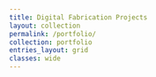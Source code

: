 ```yaml
---
title: Digital Fabrication Projects
layout: collection
permalink: /portfolio/
collection: portfolio
entries_layout: grid
classes: wide
---
```

